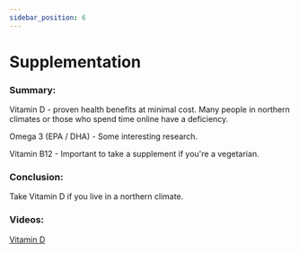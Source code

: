 ```yaml
---
sidebar_position: 6
---
```


# Supplementation

### Summary: 

Vitamin D - proven health benefits at minimal cost. Many people in northern climates 
or those who spend time online have a deficiency.

Omega 3 (EPA / DHA) - Some interesting research.

Vitamin B12 - Important to take a supplement if you're a vegetarian.


### Conclusion:

Take Vitamin D if you live in a northern climate.


### Videos:

[Vitamin D](https://www.youtube.com/watch?v=tBSfIckPV44)

